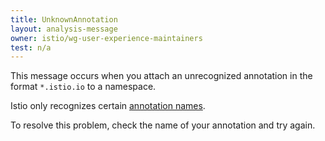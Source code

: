 ```yaml
---
title: UnknownAnnotation
layout: analysis-message
owner: istio/wg-user-experience-maintainers
test: n/a
---
```


This message occurs when you attach an unrecognized annotation in the format `*.istio.io` to a namespace.

Istio only recognizes certain [annotation names](/ko/docs/reference/config/annotations/).

To resolve this problem, check the name of your annotation and try again.

